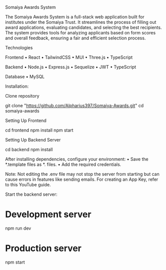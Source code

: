 Somaiya Awards System

The Somaiya Awards System is a full-stack web application built for institutes under the Somaiya Trust. It streamlines the process of filling out award applications, evaluating candidates, and selecting the best recipients. The system provides tools for analyzing applicants based on form scores and overall feedback, ensuring a fair and efficient selection process.

Technologies

Frontend
	•	React
	•	TailwindCSS
	•	MUI
	•	Three.js
	•	TypeScript

Backend
	•	Node.js
	•	Express.js
	•	Sequelize
	•	JWT
	•	TypeScript

Database
	•	MySQL


Installation:

Clone repository

git clone "https://github.com/Alpharius397/Somaiya-Awards.git"
cd somaiya-awards


Setting Up Frontend

cd frontend
npm install
npm start

Setting Up Backend Server

cd backend
npm install


After installing dependencies, configure your environment:
	•	Save the *.template files as *. files.
	•	Add the required credentials.

Note: Not editing the .env file may not stop the server from starting but can cause errors in features like sending emails.
For creating an App Key, refer to this YouTube guide.

Start the backend server:

# Development server
npm run dev  

# Production server
npm start


